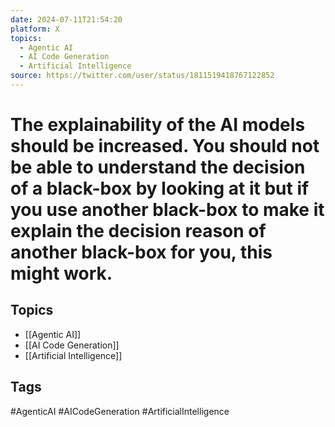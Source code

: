 ```yaml
---
date: 2024-07-11T21:54:20
platform: X
topics:
  - Agentic AI
  - AI Code Generation
  - Artificial Intelligence
source: https://twitter.com/user/status/1811519418767122852
---
```

# The explainability of the AI models should be increased. You should not be able to understand the decision of a black-box by looking at it but if you use another black-box to make it explain the decision reason of another black-box for you, this might work.

## Topics
- [[Agentic AI]]
- [[AI Code Generation]]
- [[Artificial Intelligence]]

## Tags
#AgenticAI #AICodeGeneration #ArtificialIntelligence